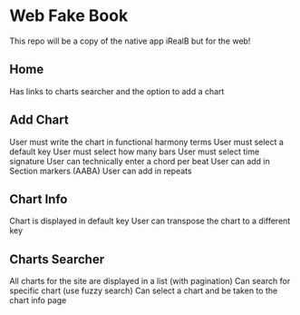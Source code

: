 # Web Fake Book

This repo will be a copy of the native app iRealB but for the web!

## Home

Has links to charts searcher and the option to add a chart

## Add Chart

User must write the chart in functional harmony terms
User must select a default key
User must select how many bars
User must select time signature
User can technically enter a chord per beat
User can add in Section markers (AABA)
User can add in repeats

## Chart Info

Chart is displayed in default key
User can transpose the chart to a different key

## Charts Searcher

All charts for the site are displayed in a list (with pagination)
Can search for specific chart (use fuzzy search)
Can select a chart and be taken to the chart info page
